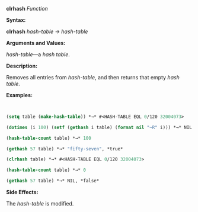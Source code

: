 **clrhash** *Function* 



**Syntax:** 



**clrhash** *hash-table → hash-table* 



**Arguments and Values:** 



*hash-table*—a *hash table*. 







 



 



**Description:** 



Removes all entries from *hash-table*, and then returns that empty *hash table*. 



**Examples:**
```lisp
 

(setq table (make-hash-table)) *→* #<HASH-TABLE EQL 0/120 32004073> 

(dotimes (i 100) (setf (gethash i table) (format nil "~R" i))) *→* NIL 

(hash-table-count table) *→* 100 

(gethash 57 table) *→* "fifty-seven", *true* 

(clrhash table) *→* #<HASH-TABLE EQL 0/120 32004073> 

(hash-table-count table) *→* 0 

(gethash 57 table) *→* NIL, *false* 


```
**Side Effects:** 



The *hash-table* is modified. 



